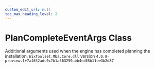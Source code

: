 ```yaml
---
custom_edit_url: null
toc_max_heading_level: 2
---
```

# PlanCompleteEventArgs Class
Additional arguments used when the engine has completed planning the installation.
`WixToolset.Mba.Core.dll` version `4.0.0-preview.1+7a4632adc0c7b1a363259abb4ed08b11ee3b2d87`
